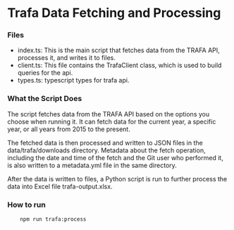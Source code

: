 # Trafa Data Fetching and Processing

### Files
- index.ts: This is the main script that fetches data from the TRAFA API, processes it, and writes it to files.
- client.ts: This file contains the TrafaClient class, which is used to build queries for the api.
- types.ts: typescript types for trafa api. 


### What the Script Does
The script fetches data from the TRAFA API based on the options you choose when running it. It can fetch data for the current year, a specific year, or all years from 2015 to the present.

The fetched data is then processed and written to JSON files in the data/trafa/downloads directory. Metadata about the fetch operation, including the date and time of the fetch and the Git user who performed it, is also written to a metadata.yml file in the same directory.

After the data is written to files, a Python script is run to further process the data into Excel file trafa-output.xlsx. 

### How to run 

```bash
    npm run trafa:process
```